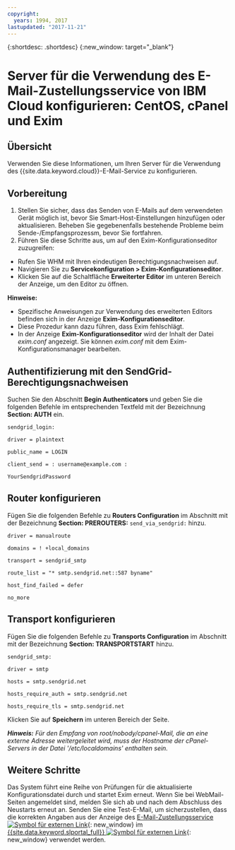 ```yaml
---
copyright:
  years: 1994, 2017
lastupdated: "2017-11-21"
---
```


{:shortdesc: .shortdesc}
{:new_window: target="_blank"}

# Server für die Verwendung des E-Mail-Zustellungsservice von IBM Cloud konfigurieren: CentOS, cPanel und Exim

## Übersicht

Verwenden Sie diese Informationen, um Ihren Server für die Verwendung des {{site.data.keyword.cloud}}-E-Mail-Service zu konfigurieren. 

## Vorbereitung

1.  Stellen Sie sicher, dass das Senden von E-Mails auf dem verwendeten Gerät möglich ist, bevor Sie Smart-Host-Einstellungen hinzufügen oder aktualisieren. Beheben Sie gegebenenfalls bestehende Probleme beim Sende-/Empfangsprozessm, bevor Sie fortfahren.
2. Führen Sie diese Schritte aus, um auf den Exim-Konfigurationseditor zuzugreifen:
  * Rufen Sie WHM mit Ihren eindeutigen Berechtigungsnachweisen auf.
  * Navigieren Sie zu **Servicekonfiguration > Exim-Konfigurationseditor**.
  * Klicken Sie auf die Schaltfläche **Erweiterter Editor** im unteren Bereich der Anzeige, um den Editor zu öffnen.
  
**Hinweise:**
- Spezifische Anweisungen zur Verwendung des erweiterten Editors befinden sich in der Anzeige **Exim-Konfigurationseditor**.
- Diese Prozedur kann dazu führen, dass Exim fehlschlägt.
- In der Anzeige **Exim-Konfigurationseditor** wird der Inhalt der Datei _exim.conf_ angezeigt. Sie können _exim.conf_ mit dem Exim-Konfigurationsmanager bearbeiten.

## Authentifizierung mit den SendGrid-Berechtigungsnachweisen

Suchen Sie den Abschnitt **Begin Authenticators** und geben Sie die folgenden Befehle im entsprechenden Textfeld mit der Bezeichnung **Section: AUTH** ein.

`sendgrid_login:`

`driver = plaintext`

`public_name = LOGIN`

`client_send = : username@example.com :` 

`YourSendgridPassword`

## Router konfigurieren

Fügen Sie die folgenden Befehle zu **Routers Configuration** im Abschnitt mit der Bezeichnung **Section: PREROUTERS:**
`send_via_sendgrid:` hinzu.

`driver = manualroute`

`domains = ! +local_domains`

`transport = sendgrid_smtp`

`route_list = "* smtp.sendgrid.net::587 byname"`

`host_find_failed = defer`

`no_more`

## Transport konfigurieren

Fügen Sie die folgenden Befehle zu **Transports Configuration** im Abschnitt mit der Bezeichnung **Section: TRANSPORTSTART** hinzu.

`sendgrid_smtp:`

`driver = smtp`

`hosts = smtp.sendgrid.net`

`hosts_require_auth = smtp.sendgrid.net`

`hosts_require_tls = smtp.sendgrid.net`

Klicken Sie auf **Speichern** im unteren Bereich der Seite.

<em>**Hinweis:** Für den Empfang von root/nobody/cpanel-Mail, die an eine externe Adresse weitergeleitet wird, muss der Hostname der cPanel-Servers in der Datei '/etc/localdomains' enthalten sein.</em>

## Weitere Schritte

Das System führt eine Reihe von Prüfungen für die aktualisierte Konfigurationsdatei durch und startet Exim erneut. Wenn Sie bei WebMail-Seiten angemeldet sind, melden Sie sich ab und nach dem Abschluss des Neustarts erneut an. Senden Sie eine Test-E-Mail, um sicherzustellen, dass die korrekten Angaben aus der Anzeige des [E-Mail-Zustellungsservice ![Symbol für externen Link](../../icons/launch-glyph.svg "Symbol für externen Link")](https://control.softlayer.com/services/emaildelivery){: new_window} im [{{site.data.keyword.slportal_full}} ![Symbol für externen Link](../../icons/launch-glyph.svg "Symbol für externen Link")](https://control.softlayer.com/){: new_window} verwendet werden.
